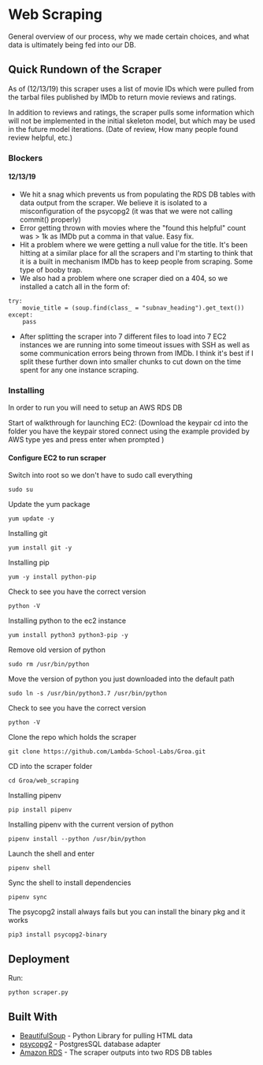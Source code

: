 # Web Scraping

General overview of our process, why we made certain choices, and what data is ultimately being fed into our DB.


## Quick Rundown of the Scraper

As of (12/13/19) this scraper uses a list of movie IDs which were pulled from the tarbal files published by IMDb to return movie reviews and ratings.

In addition to reviews and ratings, the scraper pulls some information which will not be implemented in the initial skeleton model, but which may be used in the future model iterations.
(Date of review, How many people found review helpful, etc.)

### Blockers

#### 12/13/19
- We hit a snag which prevents us from populating the RDS DB tables with data output from the scraper. We believe it is isolated to a misconfiguration of the psycopg2 (it was that we were not calling commit() properly)
- Error getting thrown with movies where the "found this helpful" count was > 1k as IMDb put a comma in that value. Easy fix.
- Hit a problem where we were getting a null value for the title. It's been hitting at a similar
place for all the scrapers and I'm starting to think that it is a built in mechanism IMDb has
to keep people from scraping. Some type of booby trap.
- We also had a problem where one scraper died on a 404, so we installed a catch all in the form of:
```
try:
    movie_title = (soup.find(class_ = "subnav_heading").get_text())
except:
    pass
```
- After splitting the scraper into 7 different files to load into 7 EC2 instances we are running into some timeout issues with SSH as well as some communication errors being thrown from IMDb. I think it's best if I split these further down into smaller chunks to cut down on the time spent for any one instance scraping.  




### Installing

In order to run you will need to setup an AWS RDS DB

Start of walkthrough for launching EC2:
(Download the keypair
cd into the folder you have the keypair stored
connect using the example provided by AWS
type yes and press enter when prompted )

#### Configure EC2 to run scraper

Switch into root so we don't have to sudo call everything
```
sudo su
```

Update the yum package
```
yum update -y
```

Installing git
```
yum install git -y
```

Installing pip
```
yum -y install python-pip
```

Check to see you have the correct version
```
python -V
```

Installing python to the ec2 instance
```
yum install python3 python3-pip -y
```

Remove old version of python
```
sudo rm /usr/bin/python
```

Move the version of python you just downloaded into the default path
```
sudo ln -s /usr/bin/python3.7 /usr/bin/python
```

Check to see you have the correct version
```
python -V
```

Clone the repo which holds the scraper
```
git clone https://github.com/Lambda-School-Labs/Groa.git
```

CD into the scraper folder
```
cd Groa/web_scraping
```

Installing pipenv
```
pip install pipenv
```

Installing pipenv with the current version of python
```
pipenv install --python /usr/bin/python
```

Launch the shell and enter
```
pipenv shell
```

Sync the shell to install dependencies
```
pipenv sync
```


The psycopg2 install always fails but you can install the binary pkg and it works
```
pip3 install psycopg2-binary
```

## Deployment

Run:
```
python scraper.py
```

## Built With

* [BeautifulSoup](https://www.crummy.com/software/BeautifulSoup/bs4/doc/) - Python Library for pulling HTML data
* [psycopg2](https://pypi.org/project/psycopg2/) - PostgresSQL database adapter
* [Amazon RDS](https://aws.amazon.com/rds/?nc2=h_ql_prod_fs_rds) - The scraper outputs into two RDS DB tables

